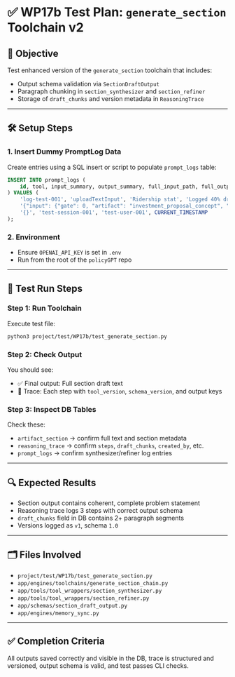 # ✅ WP17b Test Plan: `generate_section` Toolchain v2

## 🎯 Objective
Test enhanced version of the `generate_section` toolchain that includes:
- Output schema validation via `SectionDraftOutput`
- Paragraph chunking in `section_synthesizer` and `section_refiner`
- Storage of `draft_chunks` and version metadata in `ReasoningTrace`

---

## 🛠️ Setup Steps

### 1. Insert Dummy PromptLog Data
Create entries using a SQL insert or script to populate `prompt_logs` table:
```sql
INSERT INTO prompt_logs (
    id, tool, input_summary, output_summary, full_input_path, full_output_path, session_id, user_id, timestamp
) VALUES (
    'log-test-001', 'uploadTextInput', 'Ridership stat', 'Logged 40% drop',
    '{"input": {"gate": 0, "artifact": "investment_proposal_concept", "section": "problem_statement", "intent": "describe_problem", "answer": "Recent survey shows 40% rider drop from 2019 to 2023 in Metro Region."}}',
    '{}', 'test-session-001', 'test-user-001', CURRENT_TIMESTAMP
);
```

### 2. Environment
- Ensure `OPENAI_API_KEY` is set in `.env`
- Run from the root of the `policyGPT` repo

---

## 🚀 Test Run Steps

### Step 1: Run Toolchain
Execute test file:
```bash
python3 project/test/WP17b/test_generate_section.py
```

### Step 2: Check Output
You should see:
- ✅ Final output: Full section draft text
- 📜 Trace: Each step with `tool_version`, `schema_version`, and output keys

### Step 3: Inspect DB Tables
Check these:
- `artifact_section` → confirm full text and section metadata
- `reasoning_trace` → confirm `steps`, `draft_chunks`, `created_by`, etc.
- `prompt_logs` → confirm synthesizer/refiner log entries

---

## 🔍 Expected Results
- Section output contains coherent, complete problem statement
- Reasoning trace logs 3 steps with correct output schema
- `draft_chunks` field in DB contains 2+ paragraph segments
- Versions logged as `v1`, schema `1.0`

---

## 🗂️ Files Involved
- `project/test/WP17b/test_generate_section.py`
- `app/engines/toolchains/generate_section_chain.py`
- `app/tools/tool_wrappers/section_synthesizer.py`
- `app/tools/tool_wrappers/section_refiner.py`
- `app/schemas/section_draft_output.py`
- `app/engines/memory_sync.py`

---

## ✅ Completion Criteria
All outputs saved correctly and visible in the DB, trace is structured and versioned, output schema is valid, and test passes CLI checks.